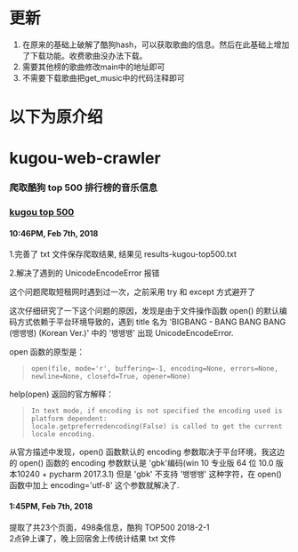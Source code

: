 # 更新
1. 在原来的基础上破解了酷狗hash，可以获取歌曲的信息。然后在此基础上增加了下载功能。收费歌曲没办法下载。
2. 需要其他榜的歌曲修改main中的地址即可
3. 不需要下载歌曲把get_music中的代码注释即可


# 以下为原介绍
# kugou-web-crawler
### 爬取酷狗 top 500 排行榜的音乐信息  
### [kugou top 500](http://www.kugou.com/yy/rank/home/1-8888.html?from=rank)
#### 10:46PM, Feb 7th, 2018

1.完善了 txt 文件保存爬取结果, 结果见 results-kugou-top500.txt

2.解决了遇到的 UnicodeEncodeError 报错

这个问题爬取短租网时遇到过一次，之前采用 try 和 except 方式避开了

这次仔细研究了一下这个问题的原因，发现是由于文件操作函数 open() 的默认编码方式依赖于平台环境导致的，遇到 title 名为 'BIGBANG - BANG BANG BANG (뱅뱅뱅) (Korean Ver.)' 中的 '뱅뱅뱅' 出现 UnicodeEncodeError.

open 函数的原型是：

> ```
> open(file, mode='r', buffering=-1, encoding=None, errors=None, newline=None, closefd=True, opener=None)
> ```

help(open) 返回的官方解释：

> ```
> In text mode, if encoding is not specified the encoding used is platform dependent:
> locale.getpreferredencoding(False) is called to get the current locale encoding.
> ```

从官方描述中发现，open() 函数默认的 encoding 参数取决于平台环境，我这边的 open() 函数的 encoding 参数默认是 'gbk'编码(win 10 专业版 64 位 10.0 版本10240 + pycharm 2017.3.1)
但是 'gbk' 不支持 '뱅뱅뱅' 这种字符，在 open() 函数中加上 encoding='utf-8' 这个参数就解决了.



#### 1:45PM, Feb 7th, 2018  

提取了共23个页面，498条信息，酷狗 TOP500 2018-2-1  
2点钟上课了，晚上回宿舍上传统计结果 txt 文件
